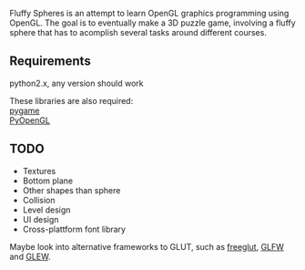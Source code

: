 Fluffy Spheres is an attempt to learn OpenGL graphics programming using OpenGL.
The goal is to eventually make a 3D puzzle game, involving a fluffy sphere that has to
acomplish several tasks around different courses.

## Requirements ##
python2.x, any version should work

These libraries are also required:  
[pygame](http://www.pygame.org/news.html "pygame")  
[PyOpenGL](http://pyopengl.sourceforge.net/ "PyOpenGL")  

## TODO ##
* Textures
* Bottom plane
* Other shapes than sphere
* Collision
* Level design
* UI design
* Cross-plattform font library

Maybe look into alternative frameworks to GLUT, such as [freeglut](http://freeglut.sourceforge.net/ "freeglut"),
[GLFW](http://www.glfw.org/ "GLFW") and [GLEW](http://glew.sourceforge.net/ "GLEW").
